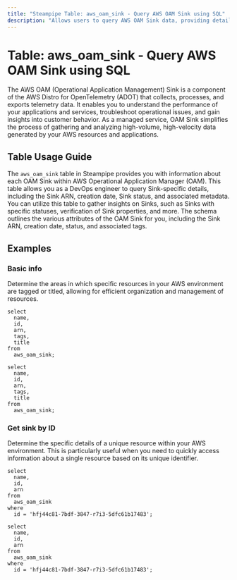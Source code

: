 ```yaml
---
title: "Steampipe Table: aws_oam_sink - Query AWS OAM Sink using SQL"
description: "Allows users to query AWS OAM Sink data, providing detailed information about each AWS OAM Sink in your AWS account."
---
```


# Table: aws_oam_sink - Query AWS OAM Sink using SQL

The AWS OAM (Operational Application Management) Sink is a component of the AWS Distro for OpenTelemetry (ADOT) that collects, processes, and exports telemetry data. It enables you to understand the performance of your applications and services, troubleshoot operational issues, and gain insights into customer behavior. As a managed service, OAM Sink simplifies the process of gathering and analyzing high-volume, high-velocity data generated by your AWS resources and applications.

## Table Usage Guide

The `aws_oam_sink` table in Steampipe provides you with information about each OAM Sink within AWS Operational Application Manager (OAM). This table allows you as a DevOps engineer to query Sink-specific details, including the Sink ARN, creation date, Sink status, and associated metadata. You can utilize this table to gather insights on Sinks, such as Sinks with specific statuses, verification of Sink properties, and more. The schema outlines the various attributes of the OAM Sink for you, including the Sink ARN, creation date, status, and associated tags.

## Examples

### Basic info
Determine the areas in which specific resources in your AWS environment are tagged or titled, allowing for efficient organization and management of resources.

```sql+postgres
select
  name,
  id,
  arn,
  tags,
  title
from
  aws_oam_sink;
```

```sql+sqlite
select
  name,
  id,
  arn,
  tags,
  title
from
  aws_oam_sink;
```

### Get sink by ID
Determine the specific details of a unique resource within your AWS environment. This is particularly useful when you need to quickly access information about a single resource based on its unique identifier.

```sql+postgres
select
  name,
  id,
  arn
from
  aws_oam_sink
where
  id = 'hfj44c81-7bdf-3847-r7i3-5dfc61b17483';
```

```sql+sqlite
select
  name,
  id,
  arn
from
  aws_oam_sink
where
  id = 'hfj44c81-7bdf-3847-r7i3-5dfc61b17483';
```
